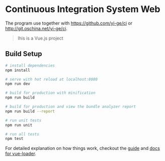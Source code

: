 Continuous Integration System Web
=================================

The program use together with https://github.com/yi-ge/ci or http://git.oschina.net/yi-ge/ci.

> Ihis is a Vue.js project

Build Setup
-----------

```bash
# install dependencies
npm install

# serve with hot reload at localhost:8080
npm run dev

# build for production with minification
npm run build

# build for production and view the bundle analyzer report
npm run build --report

# run unit tests
npm run unit

# run all tests
npm test
```

For detailed explanation on how things work, checkout the [guide](http://vuejs-templates.github.io/webpack/) and [docs for vue-loader](http://vuejs.github.io/vue-loader).
